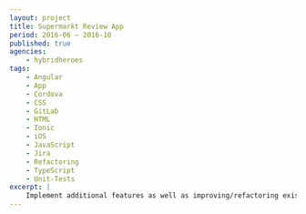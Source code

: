 ```yaml
---
layout: project
title: Supermarkt Review App
period: 2016-06 – 2016-10
published: true
agencies:
    - hybridheroes
tags:
    - Angular
    - App
    - Cordova
    - CSS
    - GitLab
    - HTML
    - Ionic
    - iOS
    - JavaScript
    - Jira
    - Refactoring
    - TypeScript
    - Unit-Tests
excerpt: |
    Implement additional features as well as improving/refactoring existing code of an ionic/angular application targeting iOS mobile devices using TypeScript and JavaScript.
---
```

